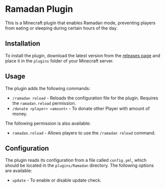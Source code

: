 # Ramadan Plugin

This is a Minecraft plugin that enables Ramadan mode, preventing players from eating or sleeping during certain hours of the day.

## Installation

To install the plugin, download the latest version from the [releases page](https://github.com/ThreeFour-Plugins/Ramadan/releases) and place it in the `plugins` folder of your Minecraft server.

## Usage

The plugin adds the following commands:

- `/ramadan reload` - Reloads the configuration file for the plugin. Requires the `ramadan.reload` permission.
- `/donate <player> <amount>` - To donate other Player with amount of money.

The following permission is also available:

- `ramadan.reload` - Allows players to use the `/ramadan reload` command.

## Configuration

The plugin reads its configuration from a file called `config.yml`, which should be located in the `plugins/Ramadan` directory. The following options are available:

- `update` - To enable or disable update check.
